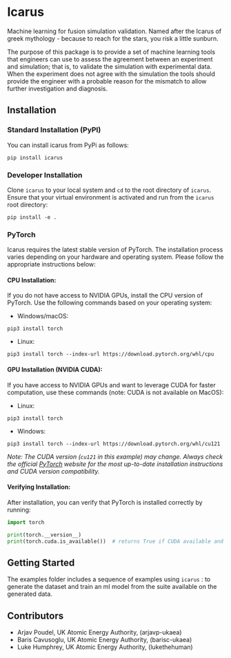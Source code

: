 # Icarus
Machine learning for fusion simulation validation. Named after the Icarus of greek mythology - because to reach for the stars, you risk a little sunburn.

The purpose of this package is to provide a set of machine learning tools that engineers can use to assess the agreement between an experiment and simulation; that is, to validate the simulation with experimental data. When the experiment does not agree with the simulation the tools should provide the engineer with a probable reason for the mismatch to allow further investigation and diagnosis.


## Installation


### Standard Installation (PyPI) 

You can install icarus from PyPi as follows:

```
pip install icarus
```

### Developer Installation

Clone `icarus` to your local system and `cd` to the root directory of `icarus`. Ensure that your virtual environment is activated and run from the `icarus` root directory:

```
pip install -e .
```


### PyTorch

Icarus requires the latest stable version of PyTorch. The installation process varies depending on your hardware and operating system. Please follow the appropriate instructions below:

#### CPU Installation:

If you do not have access to NVIDIA GPUs, install the CPU version of PyTorch. Use the following commands based on your operating system:

- Windows/macOS:

```
pip3 install torch
```

- Linux: 

```
pip3 install torch --index-url https://download.pytorch.org/whl/cpu
```

#### GPU Installation (NVIDIA CUDA):

If you have access to NVIDIA GPUs and want to leverage CUDA for faster computation, use these commands (note: CUDA is not available on MacOS):

- Linux:

```
pip3 install torch
```

- Windows:
```
pip3 install torch --index-url https://download.pytorch.org/whl/cu121
```

*Note: The CUDA version (`cu121` in this example) may change. Always check the official [PyTorch](https://pytorch.org/get-started/locally/) website for the most up-to-date installation instructions and CUDA version compatibility.*


#### Verifying Installation:

After installation, you can verify that PyTorch is installed correctly by running:

```python
import torch

print(torch.__version__)
print(torch.cuda.is_available())  # returns True if CUDA available and properly installed
```

## Getting Started

The examples folder includes a sequence of examples using `icarus` : to generate the dataset and train an ml model from the suite available on the generated data.

## Contributors

- Arjav Poudel, UK Atomic Energy Authority, (arjavp-ukaea)
- Baris Cavusoglu, UK Atomic Energy Authority, (barisc-ukaea)
- Luke Humphrey, UK Atomic Energy Authority, (lukethehuman)